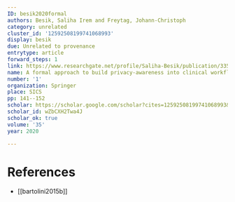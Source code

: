 ```yaml
---
ID: besik2020formal
authors: Besik, Saliha Irem and Freytag, Johann-Christoph
category: unrelated
cluster_id: '12592508199741068993'
display: besik
due: Unrelated to provenance
entrytype: article
forward_steps: 1
link: https://www.researchgate.net/profile/Saliha-Besik/publication/335415616_A_formal_approach_to_build_privacy-awareness_into_clinical_workflows/links/5d6ab506a6fdcc547d701a42/A-formal-approach-to-build-privacy-awareness-into-clinical-workflows.pdf?_sg%5B0%5D=started_experiment_milestone&_sg%5B1%5D=started_experiment_milestone&origin=journalDetail
name: A formal approach to build privacy-awareness into clinical workflows
number: '1'
organization: Springer
place: SICS
pp: 141--152
scholar: https://scholar.google.com/scholar?cites=12592508199741068993&as_sdt=2005&sciodt=0,5&hl=en
scholar_id: wZbCXH2Twa4J
scholar_ok: true
volume: '35'
year: 2020

---
```


# References

- [[bartolini2015b]]
